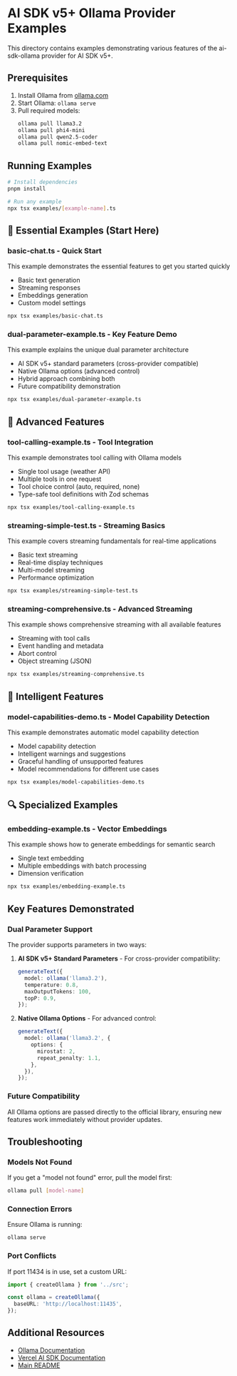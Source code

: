 # AI SDK v5+ Ollama Provider Examples

This directory contains examples demonstrating various features of the ai-sdk-ollama provider for AI SDK v5+.

## Prerequisites

1. Install Ollama from [ollama.com](https://ollama.com)
2. Start Ollama: `ollama serve`
3. Pull required models:
   ```bash
   ollama pull llama3.2
   ollama pull phi4-mini
   ollama pull qwen2.5-coder
   ollama pull nomic-embed-text
   ```

## Running Examples

```bash
# Install dependencies
pnpm install

# Run any example
npx tsx examples/[example-name].ts
```

## 🎯 **Essential Examples (Start Here)**

### **basic-chat.ts** - Quick Start

This example demonstrates the essential features to get you started quickly

- Basic text generation
- Streaming responses
- Embeddings generation
- Custom model settings

```bash
npx tsx examples/basic-chat.ts
```

### **dual-parameter-example.ts** - Key Feature Demo

This example explains the unique dual parameter architecture

- AI SDK v5+ standard parameters (cross-provider compatible)
- Native Ollama options (advanced control)
- Hybrid approach combining both
- Future compatibility demonstration

```bash
npx tsx examples/dual-parameter-example.ts
```

## 🔧 **Advanced Features**

### **tool-calling-example.ts** - Tool Integration

This example demonstrates tool calling with Ollama models

- Single tool usage (weather API)
- Multiple tools in one request
- Tool choice control (auto, required, none)
- Type-safe tool definitions with Zod schemas

```bash
npx tsx examples/tool-calling-example.ts
```

### **streaming-simple-test.ts** - Streaming Basics

This example covers streaming fundamentals for real-time applications

- Basic text streaming
- Real-time display techniques
- Multi-model streaming
- Performance optimization

```bash
npx tsx examples/streaming-simple-test.ts
```

### **streaming-comprehensive.ts** - Advanced Streaming

This example shows comprehensive streaming with all available features

- Streaming with tool calls
- Event handling and metadata
- Abort control
- Object streaming (JSON)

```bash
npx tsx examples/streaming-comprehensive.ts
```

## 🧠 **Intelligent Features**

### **model-capabilities-demo.ts** - Model Capability Detection

This example demonstrates automatic model capability detection

- Model capability detection
- Intelligent warnings and suggestions
- Graceful handling of unsupported features
- Model recommendations for different use cases

```bash
npx tsx examples/model-capabilities-demo.ts
```

## 🔍 **Specialized Examples**

### **embedding-example.ts** - Vector Embeddings

This example shows how to generate embeddings for semantic search

- Single text embedding
- Multiple embeddings with batch processing
- Dimension verification

```bash
npx tsx examples/embedding-example.ts
```

## Key Features Demonstrated

### Dual Parameter Support

The provider supports parameters in two ways:

1. **AI SDK v5+ Standard Parameters** - For cross-provider compatibility:

   ```typescript
   generateText({
     model: ollama('llama3.2'),
     temperature: 0.8,
     maxOutputTokens: 100,
     topP: 0.9,
   });
   ```

2. **Native Ollama Options** - For advanced control:

   ```typescript
   generateText({
     model: ollama('llama3.2', {
       options: {
         mirostat: 2,
         repeat_penalty: 1.1,
       },
     }),
   });
   ```

### Future Compatibility

All Ollama options are passed directly to the official library, ensuring new features work immediately without provider updates.

## Troubleshooting

### Models Not Found

If you get a "model not found" error, pull the model first:

```bash
ollama pull [model-name]
```

### Connection Errors

Ensure Ollama is running:

```bash
ollama serve
```

### Port Conflicts

If port 11434 is in use, set a custom URL:

```typescript
import { createOllama } from '../src';

const ollama = createOllama({
  baseURL: 'http://localhost:11435',
});
```

## Additional Resources

- [Ollama Documentation](https://github.com/ollama/ollama)
- [Vercel AI SDK Documentation](https://sdk.vercel.ai/docs)
- [Main README](../README.md)
